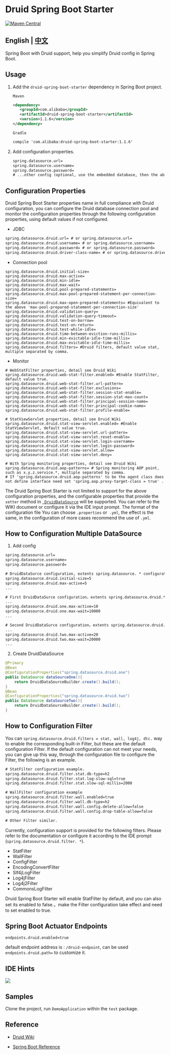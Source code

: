 # Druid Spring Boot Starter
[![Maven Central](https://maven-badges.herokuapp.com/maven-central/com.alibaba/druid-spring-boot-starter/badge.svg)](https://maven-badges.herokuapp.com/maven-central/com.alibaba/druid-spring-boot-starter/)

## English | [中文](https://github.com/alibaba/druid/blob/master/druid-spring-boot-starter/README.md)
Spring Boot with Druid support, help you simplify Druid config in Spring Boot.

## Usage
1. Add the ```druid-spring-boot-starter``` dependency in Spring Boot project.

    ```Maven```
    ```xml
    <dependency>
       <groupId>com.alibaba</groupId>
       <artifactId>druid-spring-boot-starter</artifactId>
       <version>1.1.6</version>
    </dependency>
    ```
    ```Gradle```
    ```xml
    compile 'com.alibaba:druid-spring-boot-starter:1.1.6'
    ```
2. Add configuration properties.
    ```xml
    spring.datasource.url= 
    spring.datasource.username=
    spring.datasource.password=
    # ...other config (optional, use the embedded database, then the above three items can also be omitted)
    ```
## Configuration Properties
Druid Spring Boot Starter properties name in full compliance with Druid configuration, you can configure the Druid database connection pool and monitor the configuration properties through the following configuration properties, using default values if not configured.
- JDBC
```xml
spring.datasource.druid.url= # or spring.datasource.url= 
spring.datasource.druid.username= # or spring.datasource.username=
spring.datasource.druid.password= # or spring.datasource.password=
spring.datasource.druid.driver-class-name= # or spring.datasource.driver-class-name=
```

- Connection pool 
```
spring.datasource.druid.initial-size=
spring.datasource.druid.max-active=
spring.datasource.druid.min-idle=
spring.datasource.druid.max-wait=
spring.datasource.druid.pool-prepared-statements=
spring.datasource.druid.max-pool-prepared-statement-per-connection-size= 
spring.datasource.druid.max-open-prepared-statements= #Equivalent to the above 'max-pool-prepared-statement-per-connection-size'
spring.datasource.druid.validation-query=
spring.datasource.druid.validation-query-timeout=
spring.datasource.druid.test-on-borrow=
spring.datasource.druid.test-on-return=
spring.datasource.druid.test-while-idle=
spring.datasource.druid.time-between-eviction-runs-millis=
spring.datasource.druid.min-evictable-idle-time-millis=
spring.datasource.druid.max-evictable-idle-time-millis=
spring.datasource.druid.filters= #Druid filters, default value stat, multiple separated by comma.
```
- Monitor
```
# WebStatFilter properties, detail see Druid Wiki
spring.datasource.druid.web-stat-filter.enabled= #Enable StatFilter, default value true.
spring.datasource.druid.web-stat-filter.url-pattern=
spring.datasource.druid.web-stat-filter.exclusions=
spring.datasource.druid.web-stat-filter.session-stat-enable=
spring.datasource.druid.web-stat-filter.session-stat-max-count=
spring.datasource.druid.web-stat-filter.principal-session-name=
spring.datasource.druid.web-stat-filter.principal-cookie-name=
spring.datasource.druid.web-stat-filter.profile-enable=

# StatViewServlet properties, detail see Druid Wiki
spring.datasource.druid.stat-view-servlet.enabled= #Enable StatViewServlet, default value true.
spring.datasource.druid.stat-view-servlet.url-pattern=
spring.datasource.druid.stat-view-servlet.reset-enable=
spring.datasource.druid.stat-view-servlet.login-username=
spring.datasource.druid.stat-view-servlet.login-password=
spring.datasource.druid.stat-view-servlet.allow=
spring.datasource.druid.stat-view-servlet.deny=

# With Spring monitoring properties, detail see Druid Wiki
spring.datasource.druid.aop-patterns= # Spring monitoring AOP point, such as x.y.z.service.*, multiple separated by comma.
# If 'spring.datasource.druid.aop-patterns' to be the agent class does not define interface need set 'spring.aop.proxy-target-class = true' .
```
The Druid Spring Boot Starter is not limited to support for the above configuration properties, and the configurable properties that provide the ```setter``` method in [``` DruidDataSource```](https://github.com/alibaba/druid/blob/master/src/main/java/com/alibaba/druid/pool/DruidDataSource.java) will be supported. You can refer to the WIKI document or configure it via the IDE input prompt. The format of the configuration file You can choose ```.properties``` or``` .yml```, the effect is the same, in the configuration of more cases recommend the use of ```.yml```.

## How to Configuration Multiple DataSource
1. Add config
```xml
spring.datasource.url=
spring.datasource.username=
spring.datasource.password=

# DruidDataSurce configuration, extents spring.datasource. * configuration,,  the same will be replaced.
spring.datasource.druid.initial-size=5
spring.datasource.druid.max-active=5
...

# First DruidDataSurce configuration，extents spring.datasource.druid.* configuration, the same will be replaced.
...
spring.datasource.druid.one.max-active=10
spring.datasource.druid.one.max-wait=10000
...

# Second DruidDataSurce configuration，extents spring.datasource.druid.* configuration, the same will be replaced.
...
spring.datasource.druid.two.max-active=20
spring.datasource.druid.two.max-wait=20000
...
```
2. Create DruidDataSource
```java
@Primary
@Bean
@ConfigurationProperties("spring.datasource.druid.one")
public DataSource dataSourceOne(){
    return DruidDataSourceBuilder.create().build();
}
@Bean
@ConfigurationProperties("spring.datasource.druid.two")
public DataSource dataSourceTwo(){
    return DruidDataSourceBuilder.create().build();
}
```

## How to Configuration  Filter
You can ```spring.datasource.druid.filters = stat, wall, log4j, dtc.``` way to enable the corresponding built-in Filter, but these are the default configuration Filter. If the default configuration can not meet your needs, you can give up this way, through the configuration file to configure the Filter, the following is an example.
```xml
# StatFilter configuration example.
spring.datasource.druid.filter.stat.db-type=h2
spring.datasource.druid.filter.stat.log-slow-sql=true
spring.datasource.druid.filter.stat.slow-sql-millis=2000

# WallFilter configuration example
spring.datasource.druid.filter.wall.enabled=true
spring.datasource.druid.filter.wall.db-type=h2
spring.datasource.druid.filter.wall.config.delete-allow=false
spring.datasource.druid.filter.wall.config.drop-table-allow=false

# Other Filter similar.
```
Currently, configuration support is provided for the following filters. Please refer to the documentation or configure it according to the IDE prompt (```spring.datasource.druid.filter. *```).
- StatFilter
- WallFilter
- ConfigFilter
- EncodingConvertFilter
- Slf4jLogFilter
- Log4jFilter
- Log4j2Filter
- CommonsLogFilter

Druid Spring Boot Starter will enable StatFilter by default, and you can also set its enabled to false.，make the Filter configuration take effect and need to set enabled to true.

## Spring Boot Actuator Endpoints

```endpoints.druid.enabled=true```

default endpoint address is : `/druid-endpoint`, can be used `endpoints.druid.path=` to customize it. 



## IDE Hints
![](https://raw.githubusercontent.com/lihengming/java-codes/master/shared-resources/github-images/druid-spring-boot-starter-ide-hint.jpg)

## Samples
Clone the project, run ```DemoApplication``` within the ```test``` package.

## Reference
- [Druid Wiki](https://github.com/alibaba/druid/wiki)

- [Spring Boot Reference](http://docs.spring.io/spring-boot/docs/current/reference/htmlsingle/)
